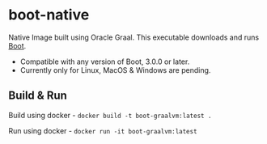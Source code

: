 # boot-native

Native Image built using Oracle Graal. This executable downloads and runs [Boot](http://boot-clj.com).

* Compatible with any version of Boot, 3.0.0 or later.
* Currently only for Linux, MacOS & Windows are pending.

## Build & Run

Build using docker - `docker build -t boot-graalvm:latest .`

Run using docker - `docker run -it boot-graalvm:latest`
